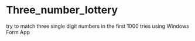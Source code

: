 # Three_number_lottery
try to match three single digit numbers in the first 1000 tries using Windows Form App
